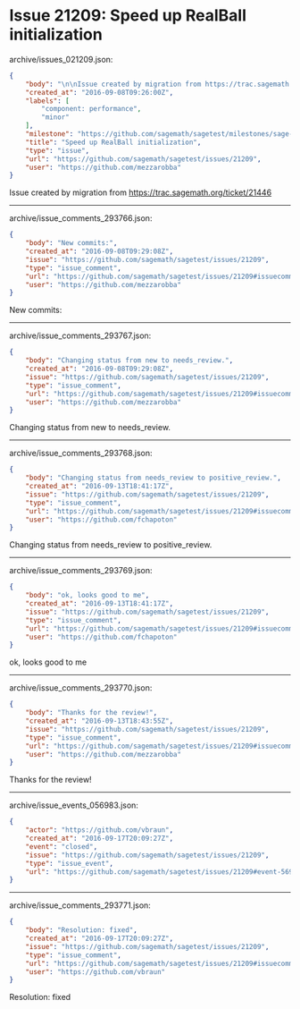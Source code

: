 # Issue 21209: Speed up RealBall initialization

archive/issues_021209.json:
```json
{
    "body": "\n\nIssue created by migration from https://trac.sagemath.org/ticket/21446\n\n",
    "created_at": "2016-09-08T09:26:00Z",
    "labels": [
        "component: performance",
        "minor"
    ],
    "milestone": "https://github.com/sagemath/sagetest/milestones/sage-7.4",
    "title": "Speed up RealBall initialization",
    "type": "issue",
    "url": "https://github.com/sagemath/sagetest/issues/21209",
    "user": "https://github.com/mezzarobba"
}
```


Issue created by migration from https://trac.sagemath.org/ticket/21446





---

archive/issue_comments_293766.json:
```json
{
    "body": "New commits:",
    "created_at": "2016-09-08T09:29:08Z",
    "issue": "https://github.com/sagemath/sagetest/issues/21209",
    "type": "issue_comment",
    "url": "https://github.com/sagemath/sagetest/issues/21209#issuecomment-293766",
    "user": "https://github.com/mezzarobba"
}
```

New commits:



---

archive/issue_comments_293767.json:
```json
{
    "body": "Changing status from new to needs_review.",
    "created_at": "2016-09-08T09:29:08Z",
    "issue": "https://github.com/sagemath/sagetest/issues/21209",
    "type": "issue_comment",
    "url": "https://github.com/sagemath/sagetest/issues/21209#issuecomment-293767",
    "user": "https://github.com/mezzarobba"
}
```

Changing status from new to needs_review.



---

archive/issue_comments_293768.json:
```json
{
    "body": "Changing status from needs_review to positive_review.",
    "created_at": "2016-09-13T18:41:17Z",
    "issue": "https://github.com/sagemath/sagetest/issues/21209",
    "type": "issue_comment",
    "url": "https://github.com/sagemath/sagetest/issues/21209#issuecomment-293768",
    "user": "https://github.com/fchapoton"
}
```

Changing status from needs_review to positive_review.



---

archive/issue_comments_293769.json:
```json
{
    "body": "ok, looks good to me",
    "created_at": "2016-09-13T18:41:17Z",
    "issue": "https://github.com/sagemath/sagetest/issues/21209",
    "type": "issue_comment",
    "url": "https://github.com/sagemath/sagetest/issues/21209#issuecomment-293769",
    "user": "https://github.com/fchapoton"
}
```

ok, looks good to me



---

archive/issue_comments_293770.json:
```json
{
    "body": "Thanks for the review!",
    "created_at": "2016-09-13T18:43:55Z",
    "issue": "https://github.com/sagemath/sagetest/issues/21209",
    "type": "issue_comment",
    "url": "https://github.com/sagemath/sagetest/issues/21209#issuecomment-293770",
    "user": "https://github.com/mezzarobba"
}
```

Thanks for the review!



---

archive/issue_events_056983.json:
```json
{
    "actor": "https://github.com/vbraun",
    "created_at": "2016-09-17T20:09:27Z",
    "event": "closed",
    "issue": "https://github.com/sagemath/sagetest/issues/21209",
    "type": "issue_event",
    "url": "https://github.com/sagemath/sagetest/issues/21209#event-56983"
}
```



---

archive/issue_comments_293771.json:
```json
{
    "body": "Resolution: fixed",
    "created_at": "2016-09-17T20:09:27Z",
    "issue": "https://github.com/sagemath/sagetest/issues/21209",
    "type": "issue_comment",
    "url": "https://github.com/sagemath/sagetest/issues/21209#issuecomment-293771",
    "user": "https://github.com/vbraun"
}
```

Resolution: fixed
